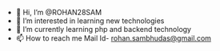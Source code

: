 - 👋 Hi, I’m @ROHAN28SAM
- 👀 I’m interested in learning new technologies
- 🌱 I’m currently learning php and backend technology 
- 📫 How to reach me Mail Id- rohan.sambhudas@gmail.com

<!---
ROHAN28SAM/ROHAN28SAM is a ✨ special ✨ repository because its `README.md` (this file) appears on your GitHub profile.
You can click the Preview link to take a look at your changes.
--->
